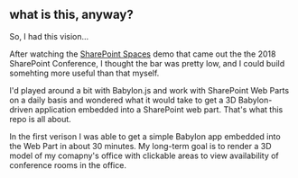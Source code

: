 ## what is this, anyway?

So, I had this vision...

After watching the [SharePoint Spaces](https://www.microsoft.com/en-us/microsoft-365/blog/2018/05/21/sharepoint-innovations-transform-content-collaboration-with-mixed-reality-and-ai/) demo that came out the the 2018 SharePoint Conference, I thought the bar was pretty low, and I could build somehting more useful than that myself.

I'd played around a bit with Babylon.js and work with SharePoint Web Parts on a daily basis and wondered what it would take to get a 3D Babylon-driven application embedded into a SharePoint web part.  That's what this repo is all about.

In the first verison I was able to get a simple Babylon app embedded into the Web Part in about 30 minutes.  My long-term goal is to render a 3D model of my comapny's office with clickable areas to view availability of conference rooms in the office.






